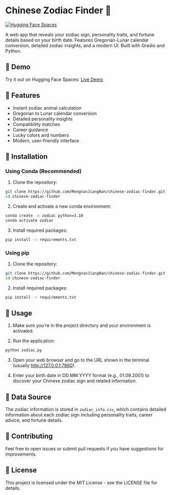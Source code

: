 # Chinese Zodiac Finder 🐲

[![Hugging Face Spaces](https://img.shields.io/badge/%F0%9F%A4%97%20Hugging%20Face-Spaces-blue)](https://huggingface.co/spaces/mengnanjiang/zodiac)

A web app that reveals your zodiac sign, personality traits, and fortune details based on your birth date. Features Gregorian-Lunar calendar conversion, detailed zodiac insights, and a modern UI. Built with Gradio and Python.

## 🌟 Demo

Try it out on Hugging Face Spaces: [Live Demo](https://huggingface.co/spaces/mengnanjiang/zodiac)


## 🌟 Features

- Instant zodiac animal calculation
- Gregorian to Lunar calendar conversion
- Detailed personality insights
- Compatibility matches
- Career guidance
- Lucky colors and numbers
- Modern, user-friendly interface

## 🚀 Installation

### Using Conda (Recommended)

1. Clone the repository:

```bash
git clone https://github.com/MengnanJiangNan/chinese-zodiac-finder.git
cd chinese-zodiac-finder
```

2. Create and activate a new conda environment:

```bash
conda create -n zodiac python=3.10
conda activate zodiac
```

3. Install required packages:

```bash
pip install -r requirements.txt
```

### Using pip

1. Clone the repository:

```bash
git clone https://github.com/MengnanJiangNan/chinese-zodiac-finder.git
cd chinese-zodiac-finder
```

2. Install required packages:

```bash
pip install -r requirements.txt
```

## 🎯 Usage

1. Make sure you're in the project directory and your environment is activated.

2. Run the application:

```bash
python zodiac.py
```

3. Open your web browser and go to the URL shown in the terminal (usually http://127.0.0.1:7860).

4. Enter your birth date in DD.MM.YYYY format (e.g., 01.09.2001) to discover your Chinese zodiac sign and related information.

## 📝 Data Source

The zodiac information is stored in `zodiac_info.csv`, which contains detailed information about each zodiac sign including personality traits, career advice, and fortune details.

## 🤝 Contributing

Feel free to open issues or submit pull requests if you have suggestions for improvements.

## 📄 License

This project is licensed under the MIT License - see the LICENSE file for details.

